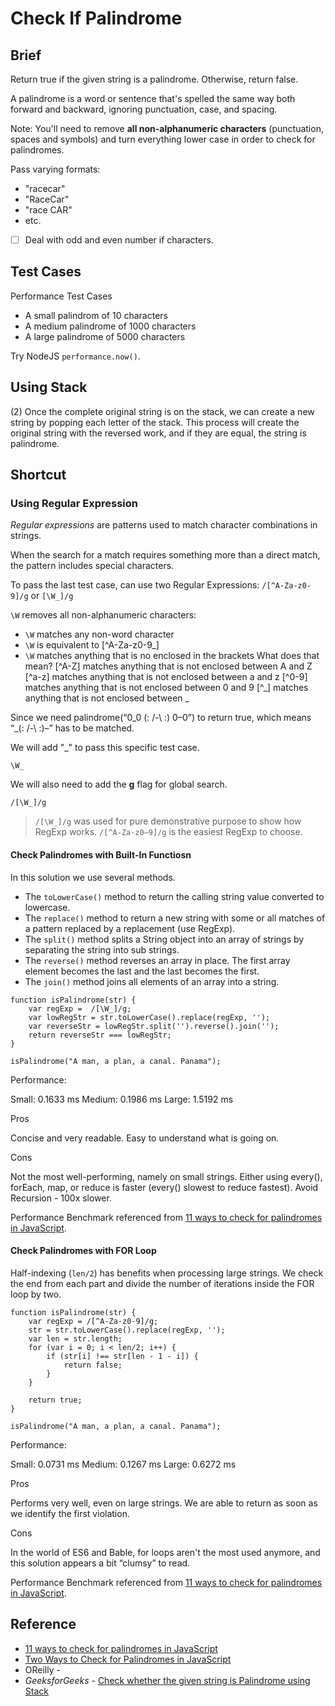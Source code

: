 # Check If Palindrome

## Brief

Return true if the given string is a palindrome. Otherwise, return false.

A palindrome is a word or sentence that's spelled the same way both forward and backward, ignoring punctuation, case, and spacing.

Note: You'll need to remove **all non-alphanumeric characters** (punctuation, spaces and symbols) and turn everything lower case in order to check for palindromes.

Pass varying formats:
* "racecar"
* "RaceCar"
* "race CAR"
* etc.

- [ ] Deal with odd and even number if characters.


## Test Cases

Performance Test Cases

* A small palindrom of 10 characters
* A medium palindrome of 1000 characters
* A large palindrome of 5000 characters

Try NodeJS `performance.now()`.


## Using Stack

(2)
Once the complete original string is on the stack, we can create a new string by popping each letter of the stack. This process will create the original string with the reversed work, and if they are equal, the string is palindrome.


## Shortcut

### Using Regular Expression

*Regular expressions* are patterns used to match character combinations in strings.

When the search for a match requires something more than a direct match, the pattern includes special characters.

To pass the last test case, can use two Regular Expressions: `/[^A-Za-z0-9]/g` or `[\W_]/g`

`\W` removes all non-alphanumeric characters:
* `\W` matches any non-word character
* `\W` is equivalent to [^A-Za-z0-9_]
* `\W` matches anything that is no enclosed in the brackets
    What does that mean?
    [^A-Z] matches anything that is not enclosed between A and Z
    [^a-z] matches anything that is not enclosed between a and z
    [^0-9] matches anything that is not enclosed between 0 and 9
    [^_] matches anything that is not enclosed between _

Since we need palindrome(“0_0 (: /-\ :) 0–0”) to return true, which means “_(: /-\ :)–” has to be matched.

We will add "_" to pass this specific test case.
```
\W_
```

We will also need to add the **g** flag for global search.
```
/[\W_]/g
```

> `/[\W_]/g` was used for pure demonstrative purpose to show how RegExp works. `/[^A-Za-z0–9]/g` is the easiest RegExp to choose.


#### Check Palindromes with Built-In Functiosn

In this solution we use several methods.

* The `toLowerCase()` method to return the calling string value converted to lowercase.
* The `replace()` method to return a new string with some or all matches of a pattern replaced by a replacement (use RegExp).
* The `split()` method splits a String object into an array of strings by separating the string into sub strings.
* The `reverse()` method reverses an array in place. The first array element becomes the last and the last becomes the first.
* The `join()` method joins all elements of an array into a string.

```
function isPalindrome(str) {
    var regExp =  /[\W_]/g;
    var lowRegStr = str.toLowerCase().replace(regExp, '');
    var reverseStr = lowRegStr.split('').reverse().join('');
    return reverseStr === lowRegStr;
}

isPalindrome("A man, a plan, a canal. Panama");
```

Performance:

Small: 0.1633 ms
Medium: 0.1986 ms
Large: 1.5192 ms

Pros

Concise and very readable.
Easy to understand what is going on.

Cons

Not the most well-performing, namely on small strings.
Either using every(), forEach, map, or reduce is faster (every() slowest to reduce fastest). Avoid Recursion - 100x slower.

Performance Benchmark referenced from [11 ways to check for palindromes in JavaScript](https://itnext.io/11-way-to-check-for-palindromes-in-javascript-85dbfe7dfb5d).


#### Check Palindromes with FOR Loop

Half-indexing (`len/2`) has benefits when processing large strings. We check the end from each part and divide the number of iterations inside the FOR loop by two.

```
function isPalindrome(str) {
    var regExp = /[^A-Za-z0-9]/g;
    str = str.toLowerCase().replace(regExp, '');
    var len = str.length;
    for (var i = 0; i < len/2; i++) {
        if (str[i] !== str[len - 1 - i]) {
            return false;
        }
    }

    return true;
}

isPalindrome("A man, a plan, a canal. Panama");
```


Performance:

Small: 0.0731 ms
Medium: 0.1267 ms
Large: 0.6272 ms

Pros

Performs very well, even on large strings.
We are able to return as soon as we identify the first violation.

Cons

In the world of ES6 and Bable, for loops aren't the most used anymore, and this solution appears a bit “clumsy” to read.

Performance Benchmark referenced from [11 ways to check for palindromes in JavaScript](https://itnext.io/11-way-to-check-for-palindromes-in-javascript-85dbfe7dfb5d).


## Reference

* [11 ways to check for palindromes in JavaScript](https://itnext.io/11-way-to-check-for-palindromes-in-javascript-85dbfe7dfb5d)
* [Two Ways to Check for Palindromes in JavaScript](https://www.freecodecamp.org/news/two-ways-to-check-for-palindromes-in-javascript-64fea8191fd7/)
* OReilly - [](https://www.oreilly.com/library/view/data-structures-and/9781449373931/ch04.html)
* _GeeksforGeeks_ - [Check whether the given string is Palindrome using Stack](https://www.geeksforgeeks.org/check-whether-the-given-string-is-palindrome-using-stack/)